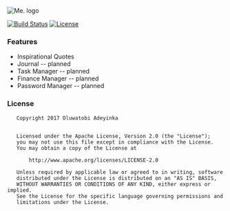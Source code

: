 ![Me. logo](http://i.imgur.com/HeMXsVR.png "Me.")

[![Build Status](https://travis-ci.org/EtherealT/me.-android.svg?branch=master)](https://travis-ci.org/EtherealT/me.-android) 
[![License](https://img.shields.io/badge/License-Apache%202.0-blue.svg)](https://opensource.org/licenses/Apache-2.0)

### Features
* Inspirational Quotes
* Journal -- planned
* Task Manager -- planned
* Finance Manager -- planned
* Password Manager -- planned

### License

```
   Copyright 2017 Oluwatobi Adeyinka

   
   Licensed under the Apache License, Version 2.0 (the "License");
   you may not use this file except in compliance with the License.
   You may obtain a copy of the License at

       http://www.apache.org/licenses/LICENSE-2.0

   Unless required by applicable law or agreed to in writing, software
   distributed under the License is distributed on an "AS IS" BASIS,
   WITHOUT WARRANTIES OR CONDITIONS OF ANY KIND, either express or implied.
   See the License for the specific language governing permissions and
   limitations under the License.
```